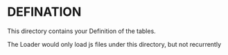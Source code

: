 # DEFINATION

This directory contains your Definition of the tables.

The Loader would only load js files under this directory, but not recurrently